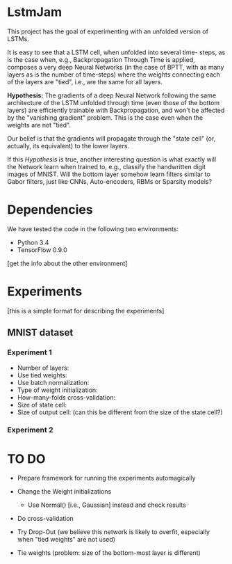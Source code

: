 # LstmJam

This project has the goal of experimenting with an unfolded version
of LSTMs.

It is easy to see that a LSTM cell, when unfolded into several time-
steps, as is the case when, e.g., Backpropagation Through Time is
applied, composes a very deep Neural Networks (in the case of BPTT,
with as many layers as is the number of time-steps) where the weights
connecting each of the layers are "tied", i.e., are the same for all
layers.

**Hypothesis:** The gradients of a deep Neural Network following the
same architecture of the LSTM unfolded through time (even those of the
bottom layers) are efficiently trainable with Backpropagation, and
won't be affected by the "vanishing gradient" problem. This is the
case even when the weights are not "tied".

Our belief is that the gradients will propagate through the "state
cell" (or, actually, its equivalent) to the lower layers.

If this _Hypothesis_ is true, another interesting question is what
exactly will the Network learn when trained to, e.g., classify the
handwritten digit images of MNIST. Will the bottom layer somehow learn
filters similar to Gabor filters, just like CNNs, Auto-encoders, RBMs
or Sparsity models?

# Dependencies

We have tested the code in the following two environments:

* Python 3.4
* TensorFlow 0.9.0

[get the info about the other environment]

# Experiments

[this is a simple format for describing the experiments]

## MNIST dataset

### Experiment 1

* Number of layers:
* Use tied weights:
* Use batch normalization:
* Type of weight initialization:
* How-many-folds cross-validation:
* Size of state cell:
* Size of output cell: (can this be different from the size of the
	state cell?)

### Experiment 2


# TO DO

* Prepare framework for running the experiments automagically

* Change the Weight initializations
	* Use Normal() [i.e., Gaussian] instead and check results

* Do cross-validation

* Try Drop-Out (we believe this network is likely to overfit,
	especially when "tied weights" are not used)

* Tie weights (problem: size of the bottom-most layer is different)

